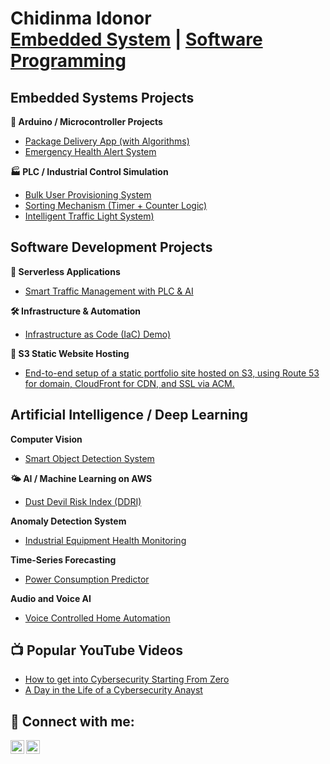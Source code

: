 <h1> Chidinma Idonor<br/><a href="https://github.com/joshmadakor1">Embedded System</a> | <a href="https://www.linkedin.com/in/joshmadakor/"> Software Programming</a></h1>

<h2> Embedded Systems Projects</h2>

 <b>🧠 Arduino / Microcontroller Projects</b>
  - [Package Delivery App (with Algorithms)](https://github.com/joshmadakor1/Algorithms-Practice)
  - [Emergency Health Alert System](https://github.com/joshmadakor1/4chan-Image-Analysis-Middleware-C964)
    
 <b>🏭 PLC / Industrial Control Simulation</b>
  - [Bulk User Provisioning System](https://github.com/joshmadakor1/Sentinel-Lab)
  - [Sorting Mechanism (Timer + Counter Logic)](https://github.com/joshmadakor1/Sentinel-Lab)
  - [Intelligent Traffic Light System)](https://github.com/joshmadakor1/Sentinel-Lab)

<h2> Software Development Projects</h2>
    
 <b>🔧 Serverless Applications</b>
  - [Smart Traffic Management with PLC & AI](https://github.com/joshmadakor1/4chan-Image-Analysis-Middleware-C964) 

 <b> 🛠️ Infrastructure & Automation</b>
  - [Infrastructure as Code (IaC) Demo)](https://github.com/joshmadakor1/Package-Delivery-Pathfinding-Algorithm)
 
 <b> 📁 S3 Static Website Hosting</b>
  - [End-to-end setup of a static portfolio site hosted on S3, using Route 53 for domain, CloudFront for CDN, and SSL via ACM.](https://github.com/joshmadakor1/Package-Delivery-Pathfinding-Algorithm)

<h2> Artificial Intelligence / Deep Learning</h2>

 <b>Computer Vision</b>
  - [ Smart Object Detection System](https://github.com/joshmadakor1/Algorithms-Practice)
    
 <b>🌤️ AI / Machine Learning on AWS</b>
  - [ Dust Devil Risk Index (DDRI)](https://github.com/joshmadakor1/Algorithms-Practice)
    
 <b>Anomaly Detection System</b>
  - [ Industrial Equipment Health Monitoring](https://github.com/joshmadakor1/Algorithms-Practice)
    
 <b>Time-Series Forecasting</b>
  - [ Power Consumption Predictor](https://github.com/Chidinmaidonor/Artificial-Intelligence-Auto-Power-Consumption-predictor/blob/35417525c9d2dc5a41f0f7180f59f2ba993c6624/README.md)
    
 <b>Audio and Voice AI</b>
  - [ Voice Controlled Home Automation](https://github.com/joshmadakor1/Algorithms-Practice)


<h2>📺 Popular YouTube Videos</h2>

- [How to get into Cybersecurity Starting From Zero](https://www.youtube.com/watch?v=a83ASGn_V_s)
- [A Day in the Life of a Cybersecurity Anayst](https://www.youtube.com/watch?v=uHy3oM7NnoU)

<h2> 🤳 Connect with me:</h2>

[<img align="left" alt="chidinmaidonor | YouTube" width="22px" src="https://cdn.jsdelivr.net/npm/simple-icons@v3/icons/youtube.svg" />][youtube]

[<img align="left" alt="chidinmaidonor | LinkedIn" width="22px" src="https://cdn.jsdelivr.net/npm/simple-icons@v3/icons/linkedin.svg" />][linkedin]



[youtube]: https://www.youtube.com/chidinmaidonor

[linkedin]: https://linkedin.com/in/chidinmaidonor

